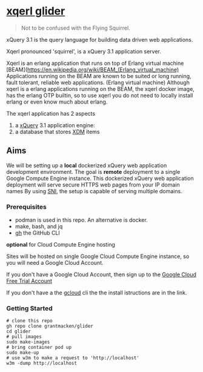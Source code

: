 # [xqerl glider](https://en.wikipedia.org/wiki/Squirrel_glider)

>  Not to be confused with the Flying Squirrel.

xQuery 3.1 is the query language for building data driven web applications.

Xqerl pronounced 'squirrel',  is a xQuery 3.1 application server.

Xqerl is an erlang application that runs on top of Erlang virtual machine [BEAM](https://en.wikipedia.org/wiki/BEAM_(Erlang_virtual_machine)
Applications running on the BEAM are known to be suited or long running, fault tolerant, reliable web applications. 
(Erlang virtual machine) Although xqerl is a erlang applications running on the BEAM, the xqerl docker image, has the erlang OTP builtin,
so to use xqerl you do not need to locally install erlang or even know much about erlang.

The xqerl application has 2 aspects
1. a [xQuery](https://en.wikipedia.org/wiki/XQuery) 3.1 application engine:  
2. a database that stores [XDM](https://www.w3.org/TR/xpath-datamodel-31/) items

## Aims 

We will be setting up a **local** dockerized xQuery web application development environment.
The goal is **remote** deployment to a single Google Compute Engine instance.
This dockerized xQuery web application deployment will serve secure HTTPS web pages from your IP domain names
By using [SNI](https://en.wikipedia.org/wiki/Server_Name_Indication), the setup is capable of serving multiple domains. 

### Prerequisites

* podman is used in this repo. An alternative is docker. 
* make, bash, and jq
* [gh](https://github.com/cli/cli) the GitHub CLI

**optional** for Cloud Compute Engine hosting

Sites will be hosted on single Google Cloud Compute Engine instance, 
so you will need a Google Cloud Account.

If you don't have a Google Cloud Account, 
then sign up to the [Google Cloud Free Trial Account](https://k21academy.com/google-cloud/create-google-cloud-free-tier-account/)
<!-- For experimenting you can try the free tier [e2-micro VM instance](https://cloud.google.com/free) -->

If you don't have a the [gcloud](https://cloud.google.com/sdk/docs/install) cli the 
the install istructions are in the link.

### Getting Started

```
# clone this repo
gh repo clone grantmacken/glider
cd glider
# pull images
sudo make-images
# bring container pod up
sudo make-up
# use w3m to make a request to 'http://localhost'
w3m -dump http://localhost
```





